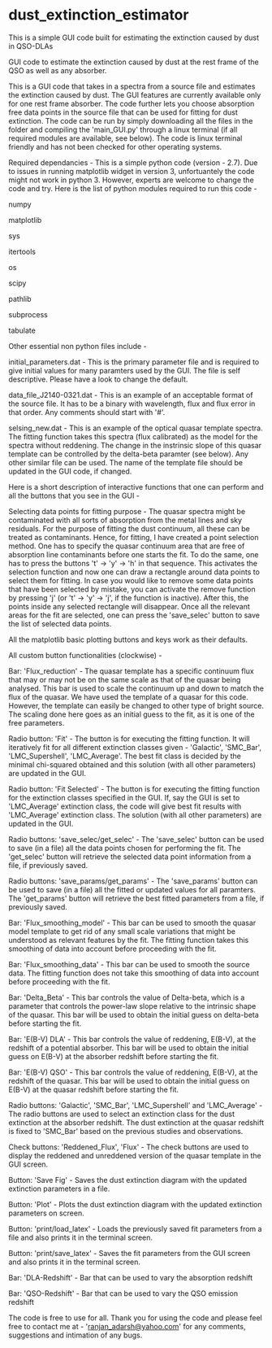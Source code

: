 # dust_extinction_estimator
This is a simple GUI code built for estimating the extinction caused by dust in QSO-DLAs

GUI code to estimate the extinction caused by dust at the rest frame of the QSO as well as any absorber.

This is a GUI code that takes in a spectra from a source file and estimates the extinction caused by dust. The GUI features are currently available only for one rest frame absorber. The code further lets you choose absorption free data points in the source file that can be used for fitting for dust extinction. The code can be run by simply downloading all the files in the folder and compiling the 'main_GUI.py' through a linux terminal (if all required modules are available, see below). The code is linux terminal friendly and has not been checked for other operating systems. 

Required dependancies - This is a simple python code (version - 2.7). Due to issues in running matplotlib widget in version 3, unfortuantely the code might not work in python 3. However, experts are welcome to change the code and try. Here is the list of python modules required to run this code -

numpy

matplotlib

sys

itertools

os

scipy

pathlib

subprocess

tabulate



Other essential non python files include -

initial_parameters.dat - This is the primary parameter file and is required to give initial values for many paramters used by the GUI. The file is self descriptive. Please have a look to change the default.

data_file_J2140-0321.dat - This is an example of an acceptable format of the source file. It has to be a binary with wavelength, flux and flux error in that order. Any comments should start with '#'.

selsing_new.dat - This is an example of the optical quasar template spectra. The fitting function takes this spectra (flux calibrated) as the model for the spectra without reddening. The change in the instrinsic slope of this quasar template can be controlled by the delta-beta paramter (see below). Any other similar file can be used. The name of the template file should be updated in the GUI code, if changed. 



Here is a short description of interactive functions that one can perform and all the buttons that you see in the GUI -


Selecting data points for fitting purpose - The quasar spectra might be contaminated with all sorts of absorption from the metal lines and sky residuals. For the purpose of fitting the dust continuum, all these can be treated as contaminants. Hence, for fitting, I have created a point selection method. One has to specify the quasar continuum area that are free of absorption line contaminants before one starts the fit. To do the same, one has to press the buttons 't' -> 'y' -> 'h' in that sequence. This activates the selection function and now one can draw a rectangle around data points to select them for fitting. In case you would like to remove some data points that have been selected by mistake, you can activate the remove function by pressing 'j' (or 't' -> 'y' -> 'j', if the function is inactive). After this, the points inside any selected rectangle will disappear. Once all the relevant areas for the fit are selected, one can press the 'save_selec' button to save the list of selected data points.

All the matplotlib basic plotting buttons and keys work as their defaults.



All custom button functionalities (clockwise) -

Bar: 'Flux_reduction' - The quasar template has a specific continuum flux that may or may not be on the same scale as that of the quasar being analysed. This bar is used to scale the continuum up and down to match the flux of the quasar. We have used the template of a quasar for this code. However, the template can easily be changed to other type of bright source. The scaling done here goes as an initial guess to the fit, as it is one of the free parameters.

Radio button: 'Fit' - The button is for executing the fitting function. It will iteratively fit for all different extinction classes given - 'Galactic', 'SMC_Bar', 'LMC_Supershell', 'LMC_Average'. The best fit class is decided by the minimal chi-squared obtained and this solution (with all other parameters) are updated in the GUI.   


Radio button: 'Fit Selected' - The button is for executing the fitting function for the extinction classes specified in the GUI. If, say the GUI is set to 'LMC_Average' extinction class, the code will give best fit results with 'LMC_Average' extinction class. The solution (with all other parameters) are updated in the GUI.  


Radio buttons: 'save_selec/get_selec' - The 'save_selec' button can be used to save (in a file) all the data points chosen for performing the fit. The 'get_selec' button will retrieve the selected data point information from a file, if previously saved.


Radio buttons: 'save_params/get_params' - The 'save_params' button can be used to save (in a file) all the fitted or updated values for all paramters. The 'get_params' button will retrieve the best fitted parameters from a file, if previously saved.


Bar: 'Flux_smoothing_model' - This bar can be used to smooth the quasar model template to get rid of any small scale variations that might be understood as relevant features by the fit. The fitting function takes this smoothing of data into account before proceeding with the fit. 


Bar: 'Flux_smoothing_data' - This bar can be used to smooth the source data. The fitting function does not take this smoothing of data into account before proceeding with the fit.


Bar: 'Delta_Beta' - This bar controls the value of Delta-beta, which is a parameter that controls the power-law slope relative to the intrinsic shape of the quasar. This bar will be used to obtain the initial guess on delta-beta before starting the fit.


Bar: 'E(B-V) DLA' - This bar controls the value of reddening, E(B-V), at the redshift of a potential absorber. This bar will be used to obtain the initial guess on E(B-V) at the absorber redshift before starting the fit.


Bar: 'E(B-V) QSO' - This bar controls the value of reddening, E(B-V), at the redshift of the quasar. This bar will be used to obtain the initial guess on E(B-V) at the quasar redshift before starting the fit.


Radio buttons: 'Galactic', 'SMC_Bar', 'LMC_Supershell' and 'LMC_Average' - The radio buttons are used to select an extinction class for the dust extinction at the absorber redshift. The dust extinction at the quasar redshift is fixed to 'SMC_Bar' based on the previous studies and observations.


Check buttons: 'Reddened_Flux', 'Flux' - The check buttons are used to display the reddened and unreddened version of the quasar template in the GUI screen.


Button: 'Save Fig' - Saves the dust extinction diagram with the updated extinction parameters in a file.


Button: 'Plot' - Plots the dust extinction diagram with the updated extinction parameters on screen.


Button: 'print/load_latex' - Loads the previously saved fit parameters from a file and also prints it in the terminal screen.


Button: 'print/save_latex' - Saves the fit parameters from the GUI screen and also prints it in the terminal screen.


Bar: 'DLA-Redshift' - Bar that can be used to vary the absorption redshift

Bar: 'QSO-Redshift' - Bar that can be used to vary the QSO emission redshift




The code is free to use for all. Thank you for using the code and please feel free to contact me at - 'ranjan_adarsh@yahoo.com' for any comments, suggestions and intimation of any bugs.
